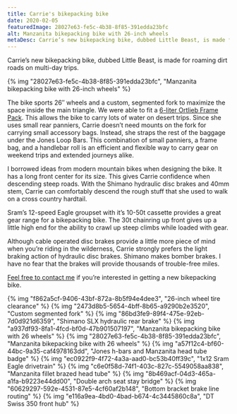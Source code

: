 ```yaml
---
title: Carrie's bikepacking bike
date: 2020-02-05
featuredImage: 28027e63-fe5c-4b38-8f85-391edda23bfc
alt: Manzanita bikepacking bike with 26-inch wheels
metaDesc: Carrie’s new bikepacking bike, dubbed Little Beast, is made for roaming dirt roads on multi-day trips.
---
```

Carrie’s new bikepacking bike, dubbed Little Beast, is made for roaming dirt roads on multi-day trips.

{% img "28027e63-fe5c-4b38-8f85-391edda23bfc", "Manzanita bikepacking bike with 26-inch wheels" %}

The bike sports 26″ wheels and a custom, segmented fork to maximize the space inside the main triangle. We were able to fit a [6-liter Ortlieb Frame Pack](https://www.ortlieb.com/usa/frame-pack+F9973). This allows the bike to carry lots of water on desert trips. Since she uses small rear panniers, Carrie doesn’t need mounts on the fork for carrying small accessory bags. Instead, she straps the rest of the baggage under the Jones Loop Bars. This combination of small panniers, a frame bag, and a handlebar roll is an efficient and flexible way to carry gear on weekend trips and extended journeys alike.

I borrowed ideas from modern mountain bikes when designing the bike. It has a long front center for its size. This gives Carrie confidence when descending steep roads. With the Shimano hydraulic disc brakes and 40mm stem, Carrie can comfortably descend the rough stuff that she used to walk on a cross country hardtail.

Sram’s 12-speed Eagle groupset with it’s 10-50t cassette provides a great gear range for a bikepacking bike. The 30t chainring up front gives up a little high end for the ability to crawl up steep climbs while loaded with gear.

Although cable operated disc brakes provide a little more piece of mind when you’re riding in the wilderness, Carrie strongly prefers the light braking action of hydraulic disc brakes. Shimano makes bomber brakes. I have no fear that the brakes will provide thousands of trouble-free miles.

[Feel free to contact me](https://manzanitacycles.com/contact/) if you’re interested in getting a new bikepacking bike.

{% img "f862a5cf-9406-43bf-872a-8b5f94e4dee3", "26-inch wheel tire clearance" %}
{% img "2473d8b5-5654-4bff-8b65-a9290b2e3520", "Custom segmented fork" %}
{% img "86bd3fe9-89f4-475e-92eb-7d0d921d6359", "Shimano SLX hydraulic rear brake" %}
{% img "a937df93-8fa1-4fcd-bf0d-47b901507197", "Manzanita bikepacking bike with 26 wheels" %}
{% img "28027e63-fe5c-4b38-8f85-391edda23bfc", "Manzanita bikepacking bike with 26 wheels" %}
{% img "a57f12c4-bf60-44bc-9a35-caf4978163dd", "Jones h-bars and Manzanita head tube badge" %}
{% img "ec0922f9-4f72-4a3a-aad0-bc53b40ff39c", "1x12 Sram Eagle drivetrain" %}
{% img "c6e0f58d-74f1-403c-827c-5549058aa838", "Manzanita fillet brazed head tube" %}
{% img "8b469acf-04d3-465a-a1fa-b9223e44dd00", "Double arch seat stay bridge" %}
{% img "60629297-592e-4531-87e5-4cf60af2b148", "Bottom bracket brake line routing" %}
{% img "e116a9ea-4bd0-4bad-b674-4c3445860c8a", "DT Swiss 350 front hub" %}













